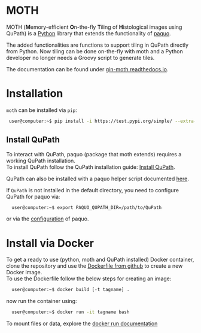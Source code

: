 # MOTH
MOTH (**M**emory-efficient **O**n-the-fly **T**iling of **H**istological images using QuPath)
is a [Python](https://www.python.org/) library
that extends the functionality of [paquo](https://github.com/bayer-science-for-a-better-life/paquo).  

The added functionalities are functions to support tiling in QuPath directly from Python.
Now tiling can be done on-the-fly with moth
and a Python developer no longer needs a Groovy script to generate tiles.

The documentation can be found under  [gin-moth.readthedocs.io](https://gin-moth.readthedocs.io).

# Installation
`moth` can be installed via `pip`:
```bash
 user@computer:~$ pip install -i https://test.pypi.org/simple/ --extra-index-url https://pypi.org/simple gin-moth
```

## Install QuPath
To interact with QuPath, paquo (package that moth extends) requires a working QuPath installation.  
To install QuPath follow the QuPath installation guide:
  [Install QuPath](https://qupath.readthedocs.io/en/stable/docs/intro/installation.html).  

QuPath can also be installed with a paquo helper script documented [here](https://paquo.readthedocs.io/en/latest/installation.html#install-qupath).

If `QuPath` is not installed in the default directory, you need to configure QuPath for paquo via:

```bash
  user@computer:~$ export PAQUO_QUPATH_DIR=/path/to/QuPath
```

or via the [configuration](https://paquo.readthedocs.io/en/latest/configuration.html#configuration) of paquo.

# Install via Docker
To get a ready to use (python, moth and QuPath installed) Docker container, clone the repository
and use the [Dockerfile from github](https://github.com/thkauer/GBM_QuPath_tiles/blob/master/Dockerfile) to create a new Docker image.  
To use the Dockerfile follow the below steps for creating an image:

```bash
  user@computer:~$ docker build [-t tagname] .
```

now run the container using:
```bash
  user@computer:~$ docker run -it tagname bash
```

To mount files or data, explore the [docker run documentation](https://docs.docker.com/engine/reference/commandline/run/) 
